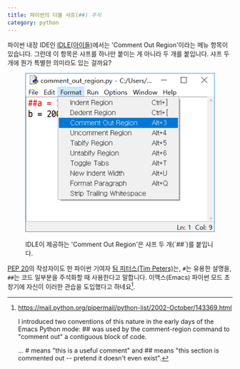 ```yaml
---
title: 파이썬의 더블 샤프(##) 주석
category: python
---
```


파이썬 내장 IDE인 [IDLE(아이들)][idle]에서는 'Comment Out Region'이라는 메뉴 항목이 있습니다. 그런데 이 항목은 샤프를 하나만 붙이는 게 아니라 두 개를 붙입니다. 샤프 두 개에 뭔가 특별한 의미라도 있는 걸까요?

[idle]: https://docs.python.org/3/library/idle.html

<figure>

![comment-out-region](/assets/2018-11-22-double-sharp-comments/comment-out-region.png)

<figcaption>IDLE이 제공하는 'Comment Out Region'은 샤프 두 개(`##`)를 붙입니다.</figcation>

</figure>

[PEP 20][pep-20]의 작성자이도 한 파이썬 기여자 [팀 피터스(Tim Peters)][tim-peters]는, `#`는 유용한 설명을, `##`는 코드 일부분을 주석화할 때 사용한다고 말합니다. 이맥스(Emacs) 파이썬 모드 초창기에 자신이 이러한 관습을 도입했다고 하네요[^single-vs-double].

[pep-20]: https://www.python.org/dev/peps/pep-0020/

[tim-peters]: https://en.wikipedia.org/wiki/Tim_Peters_(software_engineer)

[^single-vs-double]: <https://mail.python.org/pipermail/python-list/2002-October/143369.html>

    I introduced two conventions of this nature in the early days of the Emacs Python mode: ## was used by the comment-region command to "comment out" a contiguous block of code.

    ... # means "this is a useful comment" and ## means "this section is commented out -- pretend it doesn't even exist".
